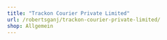 ```yaml
---
title: "Trackon Courier Private Limited"
url: /robertsganj/trackon-courier-private-limited/
shop: Allgemein
---
```

